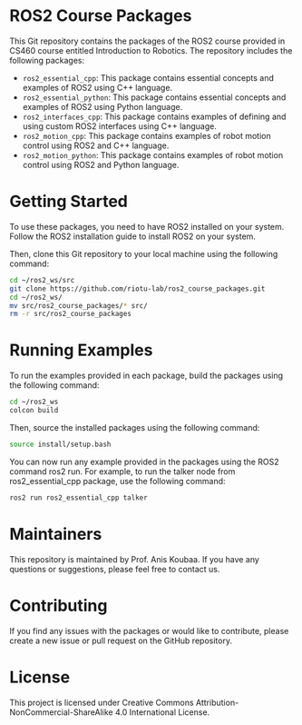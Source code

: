# ROS2 Course Packages
This Git repository contains the packages of the ROS2 course provided in CS460 course entitled Introduction to Robotics. The repository includes the following packages:

* `ros2_essential_cpp`: This package contains essential concepts and examples of ROS2 using C++ language.
* `ros2_essential_python`: This package contains essential concepts and examples of ROS2 using Python language.
* `ros2_interfaces_cpp`: This package contains examples of defining and using custom ROS2 interfaces using C++ language.
* `ros2_motion_cpp`: This package contains examples of robot motion control using ROS2 and C++ language.
* `ros2_motion_python`: This package contains examples of robot motion control using ROS2 and Python language.

# Getting Started
To use these packages, you need to have ROS2 installed on your system. Follow the ROS2 installation guide to install ROS2 on your system.

Then, clone this Git repository to your local machine using the following command:

```bash
cd ~/ros2_ws/src
git clone https://github.com/riotu-lab/ros2_course_packages.git
cd ~/ros2_ws/
mv src/ros2_course_packages/* src/
rm -r src/ros2_course_packages
```
# Running Examples
To run the examples provided in each package, build the packages using the following command:

```bash
cd ~/ros2_ws
colcon build
```

Then, source the installed packages using the following command:

```bash
source install/setup.bash
```

You can now run any example provided in the packages using the ROS2 command ros2 run. For example, to run the talker node from ros2_essential_cpp package, use the following command:

```bash
ros2 run ros2_essential_cpp talker
```

# Maintainers
This repository is maintained by Prof. Anis Koubaa. If you have any questions or suggestions, please feel free to contact us.

# Contributing
If you find any issues with the packages or would like to contribute, please create a new issue or pull request on the GitHub repository.

# License
This project is licensed under Creative Commons Attribution-NonCommercial-ShareAlike 4.0 International License.